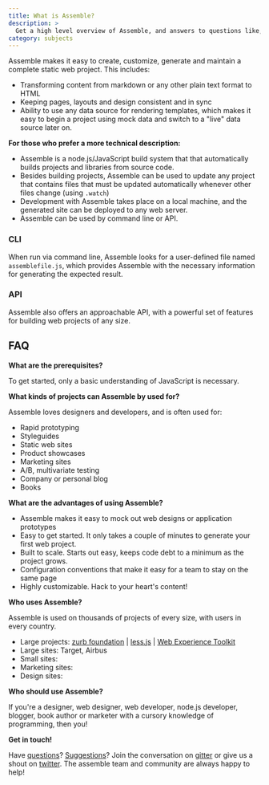 ```yaml
---
title: What is Assemble?
description: >
  Get a high level overview of Assemble, and answers to questions like, "What is Assemble?", "What does Assemble do?", "Is Assemble a good fit for me?".
category: subjects
---
```


Assemble makes it easy to create, customize, generate and maintain a complete static web project. This includes:

- Transforming content from markdown or any other plain text format to HTML
- Keeping pages, layouts and design consistent and in sync
- Ability to use any data source for rendering templates, which makes it easy to begin a project using mock data and switch to a "live" data source later on.

**For those who prefer a more technical description:**

- Assemble is a node.js/JavaScript build system that that automatically builds projects and libraries from source code.
- Besides building projects, Assemble can be used to update any project that contains files that must be updated automatically whenever other files change (using `.watch`)
- Development with Assemble takes place on a local machine, and the generated site can be deployed to any web server.
- Assemble can be used by command line or API.

### CLI

When run via command line, Assemble looks for a user-defined file named `assemblefile.js`, which provides Assemble with the necessary information for generating the expected result.

### API

Assemble also offers an approachable API, with a powerful set of features for building web projects of any size.

## FAQ

**What are the prerequisites?**

To get started, only a basic understanding of JavaScript is necessary.

**What kinds of projects can Assemble by used for?**

Assemble loves designers and developers, and is often used for:

- Rapid prototyping
- Styleguides
- Static web sites
- Product showcases
- Marketing sites
- A/B, multivariate testing
- Company or personal blog
- Books

**What are the advantages of using Assemble?**

- Assemble makes it easy to mock out web designs or application prototypes
- Easy to get started. It only takes a couple of minutes to generate your first web project.
- Built to scale. Starts out easy, keeps code debt to a minimum as the project grows.
- Configuration conventions that make it easy for a team to stay on the same page
- Highly customizable. Hack to your heart's content!

**Who uses Assemble?**

Assemble is used on thousands of projects of every size, with users in every country.

- Large projects: [zurb foundation][zurb] | [less.js](http://lesscss.org/) | [Web Experience Toolkit][WET]
- Large sites: Target, Airbus
- Small sites:
- Marketing sites:
- Design sites:

**Who should use Assemble?**

If you're a designer, web designer, web developer, node.js developer, blogger, book author or marketer with a cursory knowledge of programming, then you!

**Get in touch!**

Have [questions][issue]? [Suggestions][issue]? Join the conversation on [gitter](gitter.im/assemble/assemble) or give us a shout on [twitter](https://twitter.com/assemblejs). The assemble team and community are always happy to help!

[issue]: https://github.com/assemble/assemble/issues/new?title=%5Byour%20topic%5D&body=assemble%20version%3A%20%5Breplace%20this%20with%20the%20version%20of%20assemble%20used%20on%20your%20project%5D%0Aoperating%20system%3A%20%5Breplace%20this%20with%20your%20os%5D%0A%0Adescription%3A%20%5Bplease%20provide%20as%20much%20detail%20as%20possible%20so%20we%20can%20do%20our%20best%20to%20help%20you%5D
[WET]: https://wet-boew.github.io/v4.0-ci/index-en.html
[zurb]: http://foundation.zurb.com/docs/
[senheiser]: http://sennheiser-d1.com/
